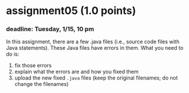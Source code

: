 # assignment05 (1.0 points)
### deadline: Tuesday, 1/15, 10 pm

In this assignment, there are a few .java files (i.e., source code files with Java statements). These Java files have errors in them. What you need to do is: 
1. fix those errors 
2. explain what the errors are and how you fixed them
3. upload the new fixed ```.java``` files (keep the original filenames; do not change the filenames)

